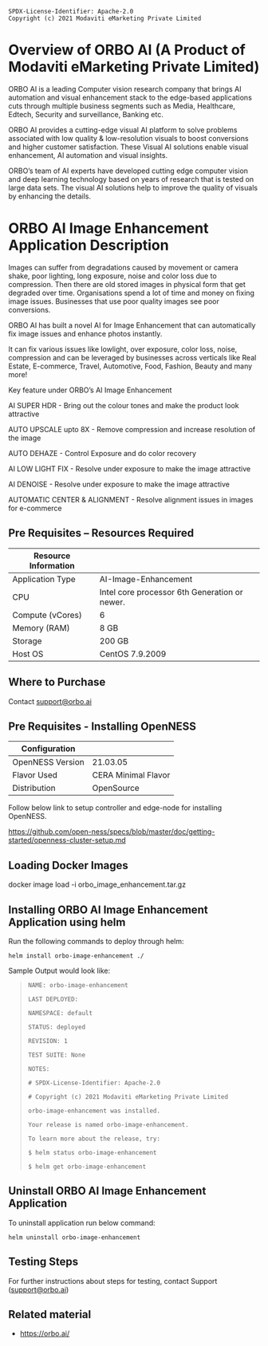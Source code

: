 ```text
SPDX-License-Identifier: Apache-2.0
Copyright (c) 2021 Modaviti eMarketing Private Limited
```

# Overview of ORBO AI (A Product of Modaviti eMarketing Private Limited)
ORBO AI is a leading Computer vision research company that brings AI automation and visual enhancement stack to the edge-based applications cuts through multiple business segments such as Media, Healthcare, Edtech, Security and surveillance, Banking etc. 

ORBO AI provides a cutting-edge visual AI platform to solve problems associated with low quality & low-resolution visuals to boost conversions and higher customer satisfaction. These Visual AI solutions enable visual enhancement, AI automation and visual insights.

ORBO’s team of AI experts have developed cutting edge computer vision and deep learning technology based on years of research that
is tested on large data sets. The visual AI solutions help to improve the quality of visuals by enhancing the details.

# **ORBO AI Image Enhancement Application Description**
Images can suffer from degradations caused by movement or camera shake, poor lighting, long exposure, noise and color loss due to compression. Then there are old stored images in physical form that get degraded over time. Organisations spend a lot of time and money on fixing image issues. Businesses that use poor quality images see poor conversions.

ORBO AI has built a novel AI for Image Enhancement that can automatically fix image issues and enhance photos instantly.

It can fix various issues like lowlight, over exposure, color loss, noise, compression and can be leveraged by businesses across verticals like Real Estate, E-commerce, Travel, Automotive, Food, Fashion, Beauty and many more! 

Key feature under ORBO’s AI Image Enhancement

AI SUPER HDR - Bring out the colour tones and make the product look attractive

AUTO UPSCALE upto 8X - Remove compression and increase resolution of the image

AUTO DEHAZE - Control Exposure and do color recovery

AI LOW LIGHT FIX - Resolve under exposure to make the image attractive

AI DENOISE - Resolve under exposure to make the image attractive

AUTOMATIC CENTER & ALIGNMENT - Resolve alignment issues in images for e-commerce



## **Pre Requisites – Resources Required**

| **Resource Information**           |                                              |
|------------------------------------|----------------------------------------------|
| Application Type                   | AI-Image-Enhancement	                        |
| CPU                                | Intel core processor 6th Generation or newer.|   
| Compute  (vCores)                  | 6                                            |  
| Memory (RAM)                       | 8 GB                                         |  
| Storage 				             | 200  GB                                      |  
| Host OS                            | CentOS 7.9.2009                              | 
  


## **Where to Purchase**
Contact support@orbo.ai


## Pre Requisites - Installing OpenNESS

|**Configuration**                   |                          |
|  ----------------------------------|--------------------------|
| OpenNESS Version                   | 21.03.05		            |
| Flavor Used 					     | CERA Minimal Flavor	    |
| Distribution						 | OpenSource    	        |


Follow below link to setup controller and edge-node for installing OpenNESS.

https://github.com/open-ness/specs/blob/master/doc/getting-started/openness-cluster-setup.md


## Loading Docker Images
docker image load -i orbo_image_enhancement.tar.gz

## Installing ORBO AI Image Enhancement Application using helm

Run the following commands to deploy  through helm:

`helm install orbo-image-enhancement ./`

 Sample Output would look like:

> `NAME: orbo-image-enhancement`
>
> `LAST DEPLOYED:`
>
> `NAMESPACE: default`
>
> `STATUS: deployed`
>
> `REVISION: 1`
>
> `TEST SUITE: None`
>
> `NOTES:`
>
> `# SPDX-License-Identifier: Apache-2.0`
> 
> `# Copyright (c) 2021 Modaviti eMarketing Private Limited`
> 
> `orbo-image-enhancement was installed.`
> 
> `Your release is named orbo-image-enhancement.`
> 
> `To learn more about the release, try:`
> 
> `$ helm status orbo-image-enhancement`
> 
> `$ helm get orbo-image-enhancement`


## Uninstall ORBO AI Image Enhancement Application
To uninstall application run below command:
    
`helm uninstall orbo-image-enhancement`

## Testing Steps
For further instructions about steps for testing, contact Support (support@orbo.ai)

## **Related material**
* https://orbo.ai/


